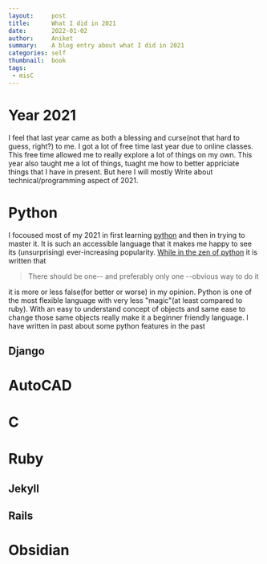 ```yaml
---
layout:     post
title:      What I did in 2021
date:       2022-01-02
author:     Aniket
summary:    A blog entry about what I did in 2021
categories: self
thumbnail:  book
tags:
 - misC
---
```

# Year 2021
I feel that last year came as both a blessing and curse(not that hard to guess, right?) to me. I got a lot of free time last year due to online classes. This free time allowed me to really explore a lot of things on my own. This year also taught me a lot of things, tuaght me how to better appriciate things that I have in present. But here I will mostly Write about technical/programming aspect of 2021.

# Python
I focoused most of my 2021 in first learning [python][1] and then in trying to master it. It is such an accessible language that it makes me happy to see its (unsurprising) ever-increasing popularity. [While in the zen of python][2] it is written that
> There should be one-- and preferably only one --obvious way to do it

it is more or less false(for better or worse) in my opinion. Python is one of the most flexible language with very less "magic"(at least compared to ruby). With an easy to understand concept of objects and same ease to change those same objects really make it a beginner friendly language.
I have written in past about some python features in the past
## Django

# AutoCAD

# C

# Ruby

## Jekyll
## Rails

# Obsidian
[1]: https://www.python.org/
[2]: https://www.python.org/dev/peps/pep-0020/#the-zen-of-python 

